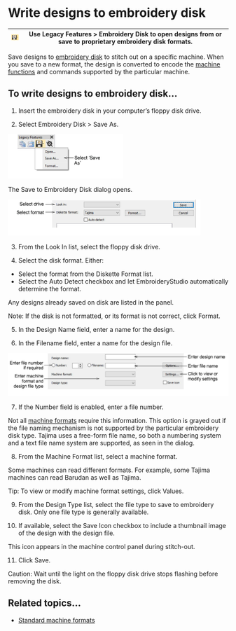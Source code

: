 # Write designs to embroidery disk

| ![EmbroideryDisk00044.png](assets/EmbroideryDisk00044.png) | Use Legacy Features > Embroidery Disk to open designs from or save to proprietary embroidery disk formats. |
| ---------------------------------------------------------- | ---------------------------------------------------------------------------------------------------------- |

Save designs to [embroidery disk](../../glossary/glossary) to stitch out on a specific machine. When you save to a new format, the design is converted to encode the [machine functions](../../glossary/glossary) and commands supported by the particular machine.

## To write designs to embroidery disk...

1. Insert the embroidery disk in your computer’s floppy disk drive.

2. Select Embroidery Disk > Save As.

![LegacyFeaturesEmbroideryDisk00045.png](assets/LegacyFeaturesEmbroideryDisk00045.png)

The Save to Embroidery Disk dialog opens.

![output00048.png](assets/output00048.png)

3. From the Look In list, select the floppy disk drive.

4. Select the disk format. Either:

- Select the format from the Diskette Format list.
- Select the Auto Detect checkbox and let EmbroideryStudio automatically determine the format.

Any designs already saved on disk are listed in the panel.

Note: If the disk is not formatted, or its format is not correct, click Format.

5. In the Design Name field, enter a name for the design.

6. In the Filename field, enter a name for the design file.

![output00051.png](assets/output00051.png)

7. If the Number field is enabled, enter a file number.

Not all [machine formats](../../glossary/glossary) require this information. This option is grayed out if the file naming mechanism is not supported by the particular embroidery disk type. Tajima uses a free-form file name, so both a numbering system and a text file name system are supported, as seen in the dialog.

8. From the Machine Format list, select a machine format.

Some machines can read different formats. For example, some Tajima machines can read Barudan as well as Tajima.

Tip: To view or modify machine format settings, click Values.

9. From the Design Type list, select the file type to save to embroidery disk. Only one file type is generally available.

10. If available, select the Save Icon checkbox to include a thumbnail image of the design with the design file.

This icon appears in the machine control panel during stitch-out.

11. Click Save.

Caution: Wait until the light on the floppy disk drive stops flashing before removing the disk.

## Related topics...

- [Standard machine formats](../../Setup/machines/Standard_machine_formats)
